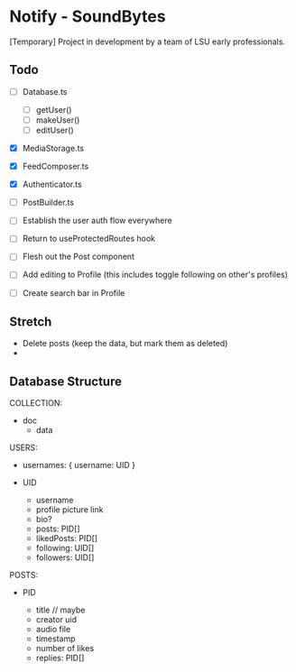 # Notify - SoundBytes

[Temporary] Project in development by a team of LSU early professionals.

## Todo

-   [ ] Database.ts
    -   [ ] getUser()
    -   [ ] makeUser()
    -   [ ] editUser()
-   [x] MediaStorage.ts
-   [x] FeedComposer.ts
-   [x] Authenticator.ts
-   [ ] PostBuilder.ts

-   [ ] Establish the user auth flow everywhere
-   [ ] Return to useProtectedRoutes hook
-   [ ] Flesh out the Post component
-   [ ] Add editing to Profile (this includes toggle following on other's profiles)
-   [ ] Create search bar in Profile

## Stretch

-   Delete posts (keep the data, but mark them as deleted)
-

## Database Structure

COLLECTION:

-   doc
    -   data

USERS:

-   usernames: { username: UID }
-   UID

    -   username
    -   profile picture link
    -   bio?
    -   posts: PID[]
    -   likedPosts: PID[]
    -   following: UID[]
    -   followers: UID[]

POSTS:

-   PID

    -   title // maybe
    -   creator uid
    -   audio file
    -   timestamp
    -   number of likes
    -   replies: PID[]
